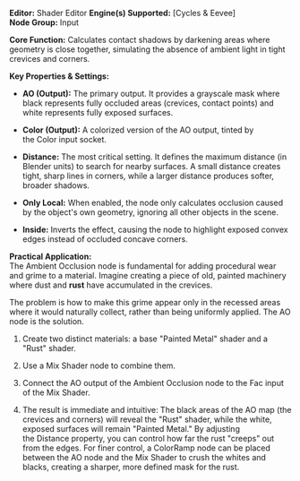 **Editor:** Shader Editor 
**Engine(s) Supported:** [Cycles & Eevee]  
**Node Group:** Input

**Core Function:** Calculates contact shadows by darkening areas where geometry is close together, simulating the absence of ambient light in tight crevices and corners.

**Key Properties & Settings:**

- **AO (Output):** The primary output. It provides a grayscale mask where black represents fully occluded areas (crevices, contact points) and white represents fully exposed surfaces.
    
- **Color (Output):** A colorized version of the AO output, tinted by the Color input socket.
    
- **Distance:** The most critical setting. It defines the maximum distance (in Blender units) to search for nearby surfaces. A small distance creates tight, sharp lines in corners, while a larger distance produces softer, broader shadows.
    
- **Only Local:** When enabled, the node only calculates occlusion caused by the object's own geometry, ignoring all other objects in the scene.
    
- **Inside:** Inverts the effect, causing the node to highlight exposed convex edges instead of occluded concave corners.
    

**Practical Application:**  
The Ambient Occlusion node is fundamental for adding procedural wear and grime to a material. Imagine creating a piece of old, painted machinery where dust and **rust** have accumulated in the crevices.

The problem is how to make this grime appear only in the recessed areas where it would naturally collect, rather than being uniformly applied. The AO node is the solution.

1. Create two distinct materials: a base "Painted Metal" shader and a "Rust" shader.
    
2. Use a Mix Shader node to combine them.
    
3. Connect the AO output of the Ambient Occlusion node to the Fac input of the Mix Shader.
    
4. The result is immediate and intuitive: The black areas of the AO map (the crevices and corners) will reveal the "Rust" shader, while the white, exposed surfaces will remain "Painted Metal." By adjusting the Distance property, you can control how far the rust "creeps" out from the edges. For finer control, a ColorRamp node can be placed between the AO node and the Mix Shader to crush the whites and blacks, creating a sharper, more defined mask for the rust.